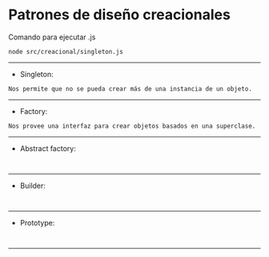 # Patrones de diseño creacionales

Comando para ejecutar .js
```
node src/creacional/singleton.js
```

---

- Singleton: 
```
Nos permite que no se pueda crear más de una instancia de un objeto.
```

---

- Factory:
```
Nos provee una interfaz para crear objetos basados en una superclase.
```

---

- Abstract factory:
```
  
```

---

- Builder:
```
  
```

---

- Prototype:
```
  
```

---
